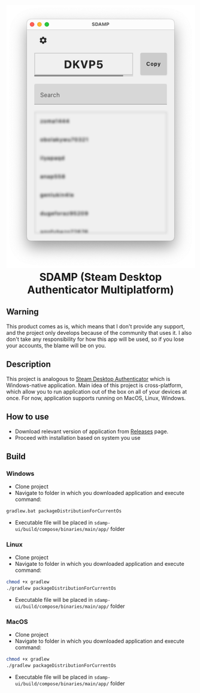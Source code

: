 <h1 align="center">
    <img src="pic.png"/>
    </br>
    SDAMP (Steam Desktop Authenticator Multiplatform)
</h1>

## Warning

This product comes as is, which means that I don't provide any support, and the project only develops because of the community that uses it. I also don't take any responsibility for how this app will be used, so if you lose your accounts, the blame will be on you.

## Description

This project is analogous to [Steam Desktop Authenticator](https://github.com/Jessecar96/SteamDesktopAuthenticator) which is Windows-native application. Main idea of this project is cross-platform, which allow you to run application out of the box on all of your devices at once. For now, application supports running on MacOS, Linux, Windows.

## How to use

- Download relevant version of application from [Releases](https://github.com/tre3p/steam-desktop-authenticator-multiplatform/releases) page.
- Proceed with installation based on system you use

## Build

### Windows

- Clone project
- Navigate to folder in which you downloaded application and execute command:
```sh
gradlew.bat packageDistributionForCurrentOs
```
- Executable file will be placed in `sdamp-ui/build/compose/binaries/main/app/` folder


### Linux

- Clone project
- Navigate to folder in which you downloaded application and execute command:
```sh
chmod +x gradlew
./gradlew packageDistributionForCurrentOs
```
- Executable file will be placed in `sdamp-ui/build/compose/binaries/main/app/` folder

### MacOS

- Clone project
- Navigate to folder in which you downloaded application and execute command:
```sh
chmod +x gradlew
./gradlew packageDistributionForCurrentOs
```
- Executable file will be placed in `sdamp-ui/build/compose/binaries/main/app/` folder

